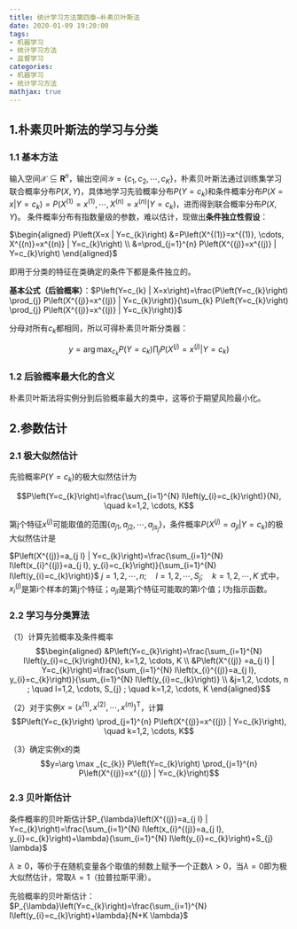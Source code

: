 ```yaml
---
title: 统计学习方法第四章—朴素贝叶斯法
date: 2020-01-09 19:20:00
tags:
- 机器学习
- 统计学习方法
- 监督学习
categories:
- 机器学习
- 统计学习方法
mathjax: true
---
```


## 1.朴素贝叶斯法的学习与分类
### 1.1 基本方法
输入空间$\mathcal{X} \subseteq \mathbf{R}^{n}$，输出空间$\mathcal{Y}=\left\{c_{1},c_{2}, \cdots, c_{K}\right\}$，朴素贝叶斯法通过训练集学习联合概率分布$P(X, Y)$，具体地学习先验概率分布$P\left(Y=c_{k}\right)$和条件概率分布$P\left(X=x | Y=c_{k}\right)=P\left(X^{(1)}=x^{(1)}, \cdots, X^{(n)}=x^{(n)} | Y=c_{k}\right)$，进而得到联合概率分布$P(X, Y)$。
条件概率分布有指数量级的参数，难以估计，现做出**条件独立性假设**：

<!-- more -->

$\begin{aligned} P\left(X=x | Y=c_{k}\right) &=P\left(X^{(1)}=x^{(1)}, \cdots, X^{(n)}=x^{(n)} | Y=c_{k}\right) \\ &=\prod_{j=1}^{n} P\left(X^{(j)}=x^{(j)} | Y=c_{k}\right) \end{aligned}$

即用于分类的特征在类确定的条件下都是条件独立的。

**基本公式（后验概率）**：$P\left(Y=c_{k} | X=x\right)=\frac{P\left(Y=c_{k}\right) \prod_{j} P\left(X^{(j)}=x^{(j)} | Y=c_{k}\right)}{\sum_{k} P\left(Y=c_{k}\right) \prod_{j} P\left(X^{(j)}=x^{(j)} | Y=c_{k}\right)}$

分母对所有$c_k$都相同，所以可得朴素贝叶斯分类器：

$$y=\arg \max _{c_{k}} P\left(Y=c_{k}\right) \prod_{j} P\left(X^{(j)}=x^{(j)} | Y=c_{k}\right)$$

### 1.2 后验概率最大化的含义

朴素贝叶斯法将实例分到后验概率最大的类中，这等价于期望风险最小化。

## 2.参数估计
### 2.1 极大似然估计

先验概率$P(Y=c_k)$的极大似然估计为

$$P\left(Y=c_{k}\right)=\frac{\sum_{i=1}^{N} I\left(y_{i}=c_{k}\right)}{N}, \quad k=1,2, \cdots, K$$

第j个特征$x^{(j)}$可能取值的范围$\left\{a_{j 1}, a_{j 2}, \cdots, a_{j s_j}\right\}$，条件概率$P\left(X^{(j)}=a_{jl} | Y=c_{k}\right)$的极大似然估计是

$P\left(X^{(j)}=a_{j l} | Y=c_{k}\right)=\frac{\sum_{i=1}^{N} I\left(x_{i}^{(j)}=a_{j l}, y_{i}=c_{k}\right)}{\sum_{i=1}^{N} I\left(y_{i}=c_{k}\right)}$
$j=1,2, \cdots, n ; \quad l=1,2, \cdots, S_{j} ; \quad k=1,2, \cdots, K$
式中，$x_i^{(j)}$是第i个样本的第j个特征；$a_{jl}$是第j个特征可能取的第l个值；I为指示函数。

### 2.2 学习与分类算法
（1）计算先验概率及条件概率
$$\begin{aligned} &P\left(Y=c_{k}\right)=\frac{\sum_{i=1}^{N} I\left(y_{i}=c_{k}\right)}{N}, k=1,2, \cdots, K \\ 
&P\left(X^{(j)} =a_{j l} | Y=c_{k}\right)=\frac{\sum_{i=1}^{N} I\left(x_{i}^{(j)}=a_{j l}, y_{i}=c_{k}\right)}{\sum_{i=1}^{N} I\left(y_{i}=c_{k}\right)} \\ 
&j=1,2, \cdots, n ; \quad l=1,2, \cdots, S_{j} ; \quad k=1,2, \cdots, K \end{aligned}$$

（2）对于实例$x=\left(x^{(1)}, x^{(2)}, \cdots, x^{(n)}\right)^{\mathrm{T}}$，计算
$$P\left(Y=c_{k}\right) \prod_{j=1}^{n} P\left(X^{(j)}=x^{(j)} | Y=c_{k}\right), \quad k=1,2, \cdots, K$$

（3）确定实例x的类
$$y=\arg \max _{c_{k}} P\left(Y=c_{k}\right) \prod_{j=1}^{n} P\left(X^{(j)}=x^{(j)} | Y=c_{k}\right)$$

### 2.3 贝叶斯估计

条件概率的贝叶斯估计$P_{\lambda}\left(X^{(j)}=a_{j l} | Y=c_{k}\right)=\frac{\sum_{i=1}^{N} I\left(x_{i}^{(j)}=a_{j l}, y_{i}=c_{k}\right)+\lambda}{\sum_{i=1}^{N} I\left(y_{i}=c_{k}\right)+S_{j} \lambda}$

$\lambda\geq0$，等价于在随机变量各个取值的频数上赋予一个正数$\lambda\gt0$，当$\lambda=0$即为极大似然估计，常取$\lambda=1$（拉普拉斯平滑）。

先验概率的贝叶斯估计：$P_{\lambda}\left(Y=c_{k}\right)=\frac{\sum_{i=1}^{N} I\left(y_{i}=c_{k}\right)+\lambda}{N+K \lambda}$


